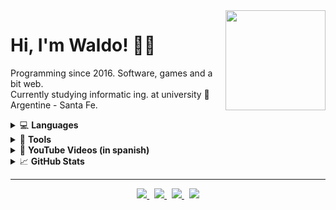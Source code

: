 <a title="Gargantua" href="https://www.youtube.com/watch?v=TA7CKxMCR00">
  <img align="right" width="160" height="160" src="https://spaceandbeyondbox.com/wp-content/uploads/2021/03/blackholeforlogo_500x500-1.png">
</a>

# Hi, I'm Waldo! 👋🏻

Programming since 2016.
Software, games and a bit web.  
Currently studying informatic ing. at university :school: Argentine - Santa Fe.
<!-- Facultad de ingenieria y ciencias hídricas - UNL -->
<!-- Lenguajes -->
<details>
<summary>💻 <strong>Languages</strong></summary> <br />  
<a href="#"><img height="50px" width="auto" src="https://abrudz.github.io/logos/CPlusPlus.svg" /></a>
  asdfasd  
<a href="#"><img height="50px" width="auto" src="https://abrudz.github.io/logos/CSharp.svg" /></a>
<a href="#"><img height="50px" width="auto" src="https://abrudz.github.io/logos/Racket.svg" /></a>
<a href="#"><img height="50px" width="auto" src="https://abrudz.github.io/logos/Prolog.png" /></a>
<a href="#"><img height="50px" width="auto" src="https://abrudz.github.io/logos/Octave.svg" /></a>
<a href="#"><img height="50px" width="auto" src="https://abrudz.github.io/logos/Java.svg" /></a>
<a href="#"><img height="50px" width="auto" src="https://cdn.worldvectorlogo.com/logos/html-1.svg" /></a>
<a href="#"><img height="50px" width="auto" src="https://cdn.worldvectorlogo.com/logos/css-3.svg" /></a>
<a href="#"><img height="50px" width="auto" src="https://cdn.worldvectorlogo.com/logos/javascript-1.svg" /></a>
<!-- logos by https://github.com/JuliaLang/julia-logo-graphics , https://worldvectorlogo.com/ -->
</details>

<!-- Ides y otros -->
<details>
  <summary>📝 <strong>Tools</strong></summary> <br />
  <img src="https://img.shields.io/badge/visual studio%20-%235C2D91.svg?&style=for-the-badge&logo=visual-studio&logoColor=white">
  <img src="https://img.shields.io/badge/visual studio code%20-%23007ACC.svg?&style=for-the-badge&logo=visual-studio-code&logoColor=white">
  <img src="https://img.shields.io/badge/stack overflow%20-%23FE7A16.svg?&style=for-the-badge&logo=stack-overflow&logoColor=white">
  <img src="https://img.shields.io/badge/github%20-%23181717.svg?&style=for-the-badge&logo=github&logoColor=white">
  <img src="https://img.shields.io/badge/unity%20-%23000000.svg?&style=for-the-badge&logo=unity&logoColor=white">
</details>

<!-- YOUTUBE VIDEOS -->
<details>
  <summary>🎥 <strong>YouTube Videos (in spanish)</strong></summary> <br />  

  - [[C++ | WXformBuilder] Tutorial parte 1](https://www.youtube.com/watch?v=WYOP4ve0Yw0&)

</details>

<!-- GITHUB STATS -->
<details>
  <summary>📈 <strong>GitHub Stats</strong></summary> <br />
  <a href="#"><img height="150px" width="auto" src="https://github-readme-stats.vercel.app/api?username=CodigoWaldo&show_icons=true&hide=contribs" /></a> &nbsp;
  <a href="#"><img height="150px" width="auto" src="https://github-readme-stats.vercel.app/api/top-langs/?username=CodigoWaldo&layout=compact&hide=objective-c,cmake,c&langs_count=7" /></a>
</details>

---

<!-- Links -->
<p align="center">
  <a href="https://codigowaldo.github.io/">
    <img src="https://img.shields.io/static/v1?label=Portfolio&message=View&color=6E46AE&style=flat&logo=html5&logoColor=9f63ff" />
  </a> &nbsp;
  <a href="https://www.linkedin.com/in/walter-voegeli-650b78211/">
    <img src="https://img.shields.io/static/v1?label=LinkedIn&message=Connect&color=0077B5&style=flat&logo=linkedin&logoColor=00a8ff" />
  </a> &nbsp;
  <a href="https://www.youtube.com/@waldo6748">
    <img src="https://img.shields.io/static/v1?label=YouTube&message=Watch&color=FF0000&style=flat&logo=youtube&logoColor=FF0000" />
  </a> &nbsp;
  <a href="https://sourceforge.net/u/waldovoe/profile">
    <img src="https://img.shields.io/static/v1?label=SourceForge&message=Projects&color=ff6600&style=flat&logo=sourceforge&logoColor=ff660" />
  </a>
</p>
